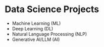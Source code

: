 # Data Science Projects
- Machine Learning (ML)
- Deep Learning (DL)
- Natural Language Processing (NLP)
- Generative AI/LLM (AI)
